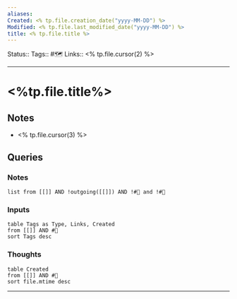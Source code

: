 ```yaml
---
aliases: 
Created: <% tp.file.creation_date("yyyy-MM-DD") %>
Modified: <% tp.file.last_modified_date("yyyy-MM-DD") %>
title: <% tp.file.title %>
---
```


Status:: 
Tags:: #🗺️
Links:: <% tp.file.cursor(2) %>
___

# <%tp.file.title%>

## Notes
- <% tp.file.cursor(3) %>

## Queries

### Notes

```dataview
list from [[]] AND !outgoing([[]]) AND !#📖 and !#💭
```

### Inputs

```dataview
table Tags as Type, Links, Created
from [[]] AND #📖
sort Tags desc
```

### Thoughts

```dataview
table Created
from [[]] AND #💭
sort file.mtime desc
```

___

